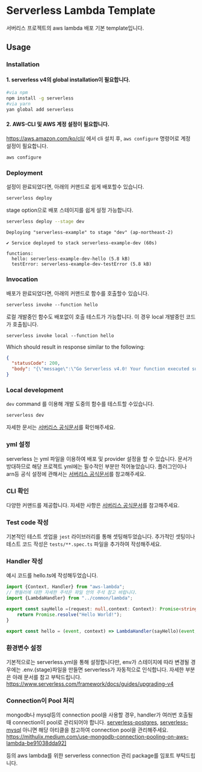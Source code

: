 <!--
title: 'serverless Lambda template' 
description: '서버리스 템플릿 예제'
layout: Doc
framework: v4
platform: AWS
language: nodeJS, typescript
priority: 1
authorLink: 'https://www.github.com.sarge270'
authorName: 'Dencomm, Inc.'
-->

# Serverless Lambda Template

서버리스 프로젝트의 aws lambda 배포 기본 template입니다.

## Usage

### Installation

#### 1. serverless v4의 global installation이 필요합니다.
```bash
#via npm 
npm install -g serverless
#via yarn
yan global add serverless
```

#### 2. AWS-CLI 및 AWS 계정 설정이 필요합니다.
https://aws.amazon.com/ko/cli/ 에서 cli 설치 후, `aws configure` 명령어로 계정 설정이 필요합니다.
```bash
aws configure 
```
### Deployment

설정이 완료되었다면, 아래의 커맨드로 쉽게 배포할수 있습니다.

```
serverless deploy
```

stage option으로 배포 스테이지를 쉽게 설정 가능합니다.

```bash
serverless deploy --stage dev
```

```
Deploying "serverless-example" to stage "dev" (ap-northeast-2)

✔ Service deployed to stack serverless-example-dev (60s)

functions:
  hello: serverless-example-dev-hello (5.8 kB)
  testError: serverless-example-dev-testError (5.8 kB)
```

### Invocation

배포가 완료되었다면, 아래의 커맨드로 함수를 호출할수 있습니다.

```
serverless invoke --function hello
```

로컬 개발중인 함수도 배포없이 호출 테스트가 가능합니다.
이 경우 local 개발중인 코드가 호출됩니다.
```
serverless invoke local --function hello
```

Which should result in response similar to the following:

```json
{
  "statusCode": 200,
  "body": "{\"message\":\"Go Serverless v4.0! Your function executed successfully!\"}"
}
```

### Local development

`dev` command 를 이용해 개발 도중의 함수를 테스트할 수있습니다.

```
serverless dev
```
자세한 문서는 [서버리스 공식문서](https://www.serverless.com/console-docs/docs-application-guide-dev-mode)를 확인해주세요. 

### yml 설정

serverless 는 yml 파일을 이용하여 배포 및 provider 설정을 할 수 있습니다. 문서가 방대하므로 해당 프로젝트 yml에는 필수적인 부분만
적어놓았습니다. 플러그인이나 arn등 공식 설정에 관해서는 [서버리스 공식문서](https://www.serverless.com/framework/docs/providers/aws/guide/serverless.yml)를 참고해주세요.


### CLI 확인

다양한 커맨드를 제공합니다. 자세한 사항은 [서버리스 공식문서](https://www.serverless.com/framework/docs/providers/aws/cli-reference)를 참고해주세요.


### Test code 작성
기본적인 테스트 셋업을 `jest` 라이브러리를 통해 셋팅해두었습니다. 추가적인 셋팅이나 테스트 코드 작성은 `tests/**.spec.ts` 파일을 추가하여 작성해주세요.


### Handler 작성
예시 코드를 hello.ts에 작성해두었습니다.
```typescript
import {Context, Handler} from "aws-lambda";
// 핸들러에 대한 자세한 주석은 파일 안의 주석 참고 바랍니다.
import {LambdaHandler} from "../common/lambda";

export const sayHello =(request: null,context: Context): Promise<string> => {
    return Promise.resolve("Hello World!");
}

export const hello = (event, context) => LambdaHandler(sayHello)(event, context);


```

### 환경변수 설정
기본적으로는 serverless.yml을 통해 설정합니다만, env가 스테이지에 따라 변경될 경우에는 .env.{stage}파일을 만들면 serverless가 자동적으로
인식합니다. 자세한 부분은 아래 문서를 참고 부탁드립니다.
https://www.serverless.com/framework/docs/guides/upgrading-v4

### Connection이 Pool 처리
mongodb나 mysql등의 connection pool을 사용할 경우, handler가 여러번 호출될때 connection이 pool로 관리되어야 합니다.
[serverless-postgres](https://www.npmjs.com/package/serverless-postgres), 
[serverless-mysql](https://github.com/jeremydaly/serverless-mysql)
아니면 해당 아티클을 참고하여 connection pool을 관리해주세요.
https://mithulix.medium.com/use-mongodb-connection-pooling-on-aws-lambda-be91038dda92]

등의 aws lambda를 위한 serverless connection 관리 package를 임포트 부탁드립니다.
